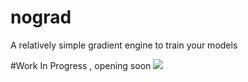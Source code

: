 # nograd
A relatively simple gradient engine to train your models 

#Work In Progress , opening soon
![]([(https://media4.giphy.com/media/v1.Y2lkPTc5MGI3NjExZDFsOXNldWxwb3hvNXMxd2JyMHppamUzMWFkbTduOGh0cWR2ZHJldCZlcD12MV9pbnRlcm5hbF9naWZfYnlfaWQmY3Q9Zw/sNqq6dk3uGFJa31vqO/giphy.webp)](https://media4.giphy.com/media/v1.Y2lkPTc5MGI3NjExZDFsOXNldWxwb3hvNXMxd2JyMHppamUzMWFkbTduOGh0cWR2ZHJldCZlcD12MV9pbnRlcm5hbF9naWZfYnlfaWQmY3Q9Zw/sNqq6dk3uGFJa31vqO/giphy.webp))
